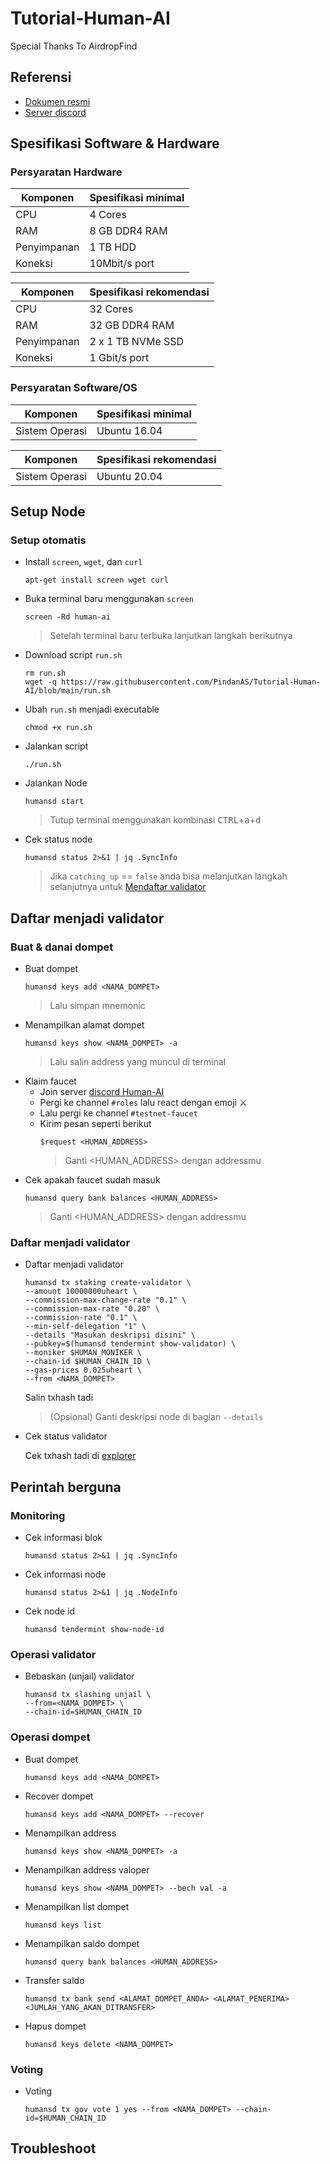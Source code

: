 # Tutorial-Human-AI
Special Thanks To AirdropFind
## Referensi

* [Dokumen resmi](https://docs.humans.zone/run-nodes/testnet/joining-testnet.html)
* [Server discord](https://discord.gg/humansdotai)

## Spesifikasi Software & Hardware

### Persyaratan Hardware

| Komponen | Spesifikasi minimal |
|----------|---------------------|
|CPU|4 Cores|
|RAM|8 GB DDR4 RAM|
|Penyimpanan|1 TB HDD|
|Koneksi|10Mbit/s port|

| Komponen | Spesifikasi rekomendasi |
|----------|---------------------|
|CPU|32 Cores|
|RAM|32 GB DDR4 RAM|
|Penyimpanan|2 x 1 TB NVMe SSD|
|Koneksi|1 Gbit/s port|

### Persyaratan Software/OS

| Komponen | Spesifikasi minimal |
|----------|---------------------|
|Sistem Operasi|Ubuntu 16.04|

| Komponen | Spesifikasi rekomendasi |
|----------|---------------------|
|Sistem Operasi|Ubuntu 20.04|

## Setup Node

### Setup otomatis

* Install `screen`, `wget`, dan `curl`
  ```console
  apt-get install screen wget curl
  ```
* Buka terminal baru menggunakan `screen`
  ```console
  screen -Rd human-ai
  ```
  > Setelah terminal baru terbuka lanjutkan langkah berikutnya
* Download script `run.sh`
  ```console
  rm run.sh
  wget -q https://raw.githubusercontent.com/PindanAS/Tutorial-Human-AI/blob/main/run.sh
  ```
* Ubah `run.sh` menjadi executable
  ```console
  chmod +x run.sh
  ```
* Jalankan script
  ```console
  ./run.sh
  ```
* Jalankan Node
  ```console
  humansd start
  ```
  > Tutup terminal menggunakan kombinasi <kbd>CTRL</kbd>+<kbd>a</kbd>+<kbd>d</kbd>

* Cek status node
  ```console
  humansd status 2>&1 | jq .SyncInfo
  ```
  > Jika `catching_up` == `false` anda bisa melanjutkan langkah selanjutnya untuk [Mendaftar validator](#Daftar-menjadi-validator)

## Daftar menjadi validator

### Buat & danai dompet
* Buat dompet
  ```console
  humansd keys add <NAMA_DOMPET>
  ```
  > Lalu simpan mnemonic
* Menampilkan alamat dompet
  ```console
  humansd keys show <NAMA_DOMPET> -a
  ```
  > Lalu salin address yang muncul di terminal
* Klaim faucet
  * Join server [discord Human-AI](https://discord.gg/humansdotai)
  * Pergi ke channel `#roles` lalu react dengan emoji ⚔️
  * Lalu pergi ke channel `#testnet-faucet`
  * Kirim pesan seperti berikut
    ```
    $request <HUMAN_ADDRESS>
    ```
    > Ganti <HUMAN_ADDRESS> dengan addressmu
* Cek apakah faucet sudah masuk
  ```console
  humansd query bank balances <HUMAN_ADDRESS>
  ```
  > Ganti <HUMAN_ADDRESS> dengan addressmu

### Daftar menjadi validator

* Daftar menjadi validator
  ```console
  humansd tx staking create-validator \
  --amount 10000000uheart \
  --commission-max-change-rate "0.1" \
  --commission-max-rate "0.20" \
  --commission-rate "0.1" \
  --min-self-delegation "1" \
  --details "Masukan deskripsi disini" \
  --pubkey=$(humansd tendermint show-validator) \
  --moniker $HUMAN_MONIKER \
  --chain-id $HUMAN_CHAIN_ID \
  --gas-prices 0.025uheart \
  --from <NAMA_DOMPET>
  ```
  Salin txhash tadi

  > (Opsional) Ganti deskripsi node di bagian `--details`

* Cek status validator

  Cek txhash tadi di [explorer](https://explorer.humans.zone/humans-testnet)

## Perintah berguna

### Monitoring
* Cek informasi blok
  ```console
  humansd status 2>&1 | jq .SyncInfo
  ```
* Cek informasi node
  ```console
  humansd status 2>&1 | jq .NodeInfo
  ```
* Cek node id
  ```console
  humansd tendermint show-node-id
  ```

### Operasi validator
* Bebaskan (unjail) validator
  ```console
  humansd tx slashing unjail \
  --from=<NAMA_DOMPET> \
  --chain-id=$HUMAN_CHAIN_ID
  ```

### Operasi dompet

* Buat dompet
  ```console
  humansd keys add <NAMA_DOMPET>
  ```
* Recover dompet
  ```console
  humansd keys add <NAMA_DOMPET> --recover
  ```
* Menampilkan address
  ```console
  humansd keys show <NAMA_DOMPET> -a
  ```
* Menampilkan address valoper
  ```console
  humansd keys show <NAMA_DOMPET> --bech val -a
  ```
* Menampilkan list dompet
  ```console
  humansd keys list
  ```
* Menampilkan saldo dompet
  ```console
  humansd query bank balances <HUMAN_ADDRESS>
  ```
* Transfer saldo
  ```console
  humansd tx bank send <ALAMAT_DOMPET_ANDA> <ALAMAT_PENERIMA> <JUMLAH_YANG_AKAN_DITRANSFER>
  ```
* Hapus dompet
  ```console
  humansd keys delete <NAMA_DOMPET>
  ```

### Voting
* Voting
  ```console
  humansd tx gov vote 1 yes --from <NAMA_DOMPET> --chain-id=$HUMAN_CHAIN_ID
  ```

## Troubleshoot
